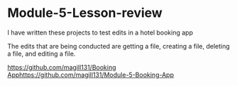# Module-5-Lesson-review

I have written these projects to test edits in a hotel booking app

The edits that are being conducted are getting a file, creating a file, deleting a file, and editing a file.

[https://github.com/magill131/Booking App](https://github.com/magill131/Module-5-Booking-App)https://github.com/magill131/Module-5-Booking-App
